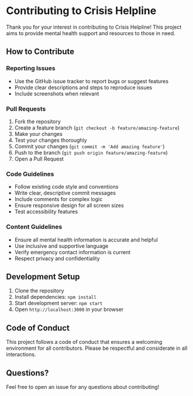 # Contributing to Crisis Helpline

Thank you for your interest in contributing to Crisis Helpline! This project aims to provide mental health support and resources to those in need.

## How to Contribute

### Reporting Issues
- Use the GitHub issue tracker to report bugs or suggest features
- Provide clear descriptions and steps to reproduce issues
- Include screenshots when relevant

### Pull Requests
1. Fork the repository
2. Create a feature branch (`git checkout -b feature/amazing-feature`)
3. Make your changes
4. Test your changes thoroughly
5. Commit your changes (`git commit -m 'Add amazing feature'`)
6. Push to the branch (`git push origin feature/amazing-feature`)
7. Open a Pull Request

### Code Guidelines
- Follow existing code style and conventions
- Write clear, descriptive commit messages
- Include comments for complex logic
- Ensure responsive design for all screen sizes
- Test accessibility features

### Content Guidelines
- Ensure all mental health information is accurate and helpful
- Use inclusive and supportive language
- Verify emergency contact information is current
- Respect privacy and confidentiality

## Development Setup

1. Clone the repository
2. Install dependencies: `npm install`
3. Start development server: `npm start`
4. Open `http://localhost:3000` in your browser

## Code of Conduct

This project follows a code of conduct that ensures a welcoming environment for all contributors. Please be respectful and considerate in all interactions.

## Questions?

Feel free to open an issue for any questions about contributing!

